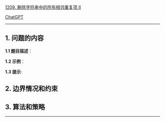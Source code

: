 [1209. 删除字符串中的所有相邻重复项 II](https://leetcode.cn/problems/remove-all-adjacent-duplicates-in-string-ii)

[ChatGPT](chat.openai.com)

---

## 1. 问题的内容
**1.1 题目描述**：

**1.2 示例**：

**1.3 提示**:

## 2. 边界情况和约束


## 3. 算法和策略

---

